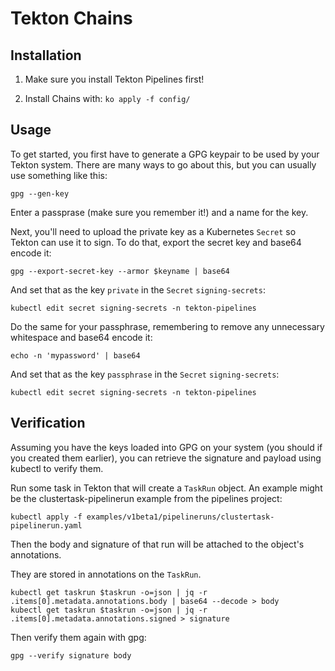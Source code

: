 # Tekton Chains

## Installation

1. Make sure you install Tekton Pipelines first!

1. Install Chains with: `ko apply -f config/`


## Usage

To get started, you first have to generate a GPG keypair to be used by your Tekton system.
There are many ways to go about this, but you can usually use something like this:

```shell
gpg --gen-key
```

Enter a passprase (make sure you remember it!) and a name for the key.

Next, you'll need to upload the private key as a Kubernetes `Secret` so Tekton can use it
to sign.
To do that, export the secret key and base64 encode it:

```shell
gpg --export-secret-key --armor $keyname | base64
```

And set that as the key `private` in the `Secret` `signing-secrets`:

```shell
kubectl edit secret signing-secrets -n tekton-pipelines
```

Do the same for your passphrase, remembering to remove any unnecessary
whitespace and base64 encode it:

```shell
echo -n 'mypassword' | base64
```

And set that as the key `passphrase` in the `Secret` `signing-secrets`:

```shell
kubectl edit secret signing-secrets -n tekton-pipelines
```

## Verification

Assuming you have the keys loaded into GPG on your system (you should if you created them earlier),
you can retrieve the signature and payload using kubectl to verify them.

Run some task in Tekton that will create a `TaskRun` object. An example
might be the clustertask-pipelinerun example from the pipelines project:

```shell
kubectl apply -f examples/v1beta1/pipelineruns/clustertask-pipelinerun.yaml
```

Then the body and signature of that run will be attached to the object's
annotations.

They are stored in annotations on the `TaskRun`.

```shell
kubectl get taskrun $taskrun -o=json | jq -r .items[0].metadata.annotations.body | base64 --decode > body
kubectl get taskrun $taskrun -o=json | jq -r .items[0].metadata.annotations.signed > signature
```

Then verify them again with gpg:

```shell
gpg --verify signature body
```
